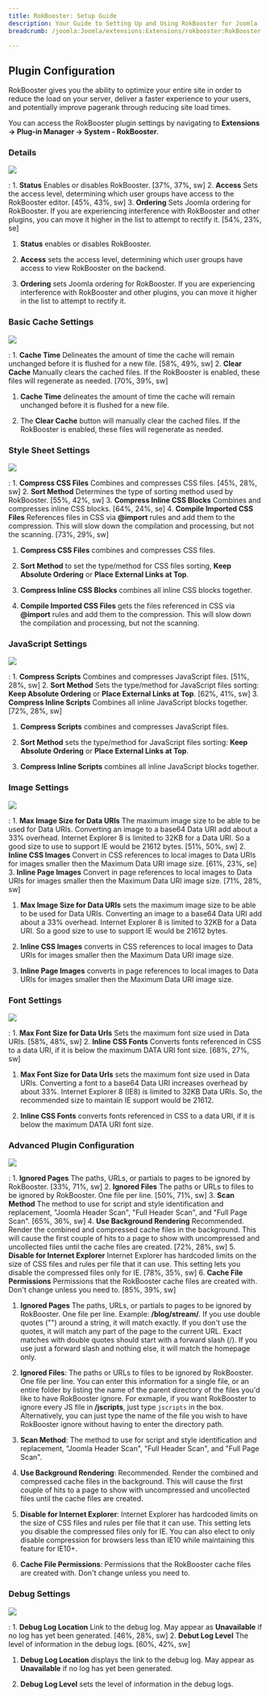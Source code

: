 ```yaml
---
title: RokBooster: Setup Guide
description: Your Guide to Setting Up and Using RokBooster for Joomla
breadcrumb: /joomla:Joomla/extensions:Extensions/rokbooster:RokBooster

---
```


Plugin Configuration
-----

RokBooster gives you the ability to optimize your entire site in order to reduce the load on your server, deliver a faster experience to your users, and potentially improve pagerank through reducing site load times.

You can access the RokBooster plugin settings by navigating to **Extensions -> Plug-in Manager -> System - RokBooster**. 

### Details
![][rokbooster_setup_8]

:   1. **Status** Enables or disables RokBooster. [37%, 37%, sw]
    2. **Access** Sets the access level, determining which user groups have access to the RokBooster editor. [45%, 43%, sw]
    3. **Ordering** Sets Joomla ordering for RokBooster. If you are experiencing interference with RokBooster and other plugins, you can move it higher in the list to attempt to rectify it. [54%, 23%, se]

1. **Status** enables or disables RokBooster.

2. **Access** sets the access level, determining which user groups have access to view RokBooster on the backend.

3. **Ordering** sets Joomla ordering for RokBooster. If you are experiencing interference with RokBooster and other plugins, you can move it higher in the list to attempt to rectify it.

### Basic Cache Settings
![][rokbooster_setup_1]

:   1. **Cache Time** Delineates the amount of time the cache will remain unchanged before it is flushed for a new file.  [58%, 49%, sw]
    2. **Clear Cache** Manually clears the cached files. If the RokBooster is enabled, these files will regenerate as needed. [70%, 39%, sw]

1. **Cache Time** delineates the amount of time the cache will remain unchanged before it is flushed for a new file.

2. The **Clear Cache** button will manually clear the cached files. If the RokBooster is enabled, these files will regenerate as needed.

### Style Sheet Settings
![][rokbooster_setup_2]

:   1. **Compress CSS Files** Combines and compresses CSS files. [45%, 28%, sw]
    2. **Sort Method** Determines the type of sorting method used by RokBooster. [55%, 42%, sw]
    3. **Compress Inline CSS Blocks** Combines and compresses inline CSS blocks. [64%, 24%, se]
    4. **Compile Imported CSS Files** References files in CSS via **@import** rules and add them to the compression. This will slow down the compilation and processing, but not the scanning. [73%, 29%, sw]

1. **Compress CSS Files** combines and compresses CSS files.

2. **Sort Method** to set the type/method for CSS files sorting, **Keep Absolute Ordering** or **Place External Links at Top**.

3. **Compress Inline CSS Blocks** combines all inline CSS blocks together.

4. **Compile Imported CSS Files** gets the files referenced in CSS via **@import** rules and add them to the compression. This will slow down the compilation and processing, but not the scanning.

### JavaScript Settings
![][rokbooster_setup_3]

:   1. **Compress Scripts** Combines and compresses JavaScript files. [51%, 28%, sw]
    2. **Sort Method** Sets the type/method for JavaScript files sorting: **Keep Absolute Ordering** or **Place External Links at Top**. [62%, 41%, sw]
    3. **Compress Inline Scripts** Combines all inline JavaScript blocks together. [72%, 28%, sw]

1. **Compress Scripts** combines and compresses JavaScript files.

2. **Sort Method** sets the type/method for JavaScript files sorting: **Keep Absolute Ordering** or **Place External Links at Top**.

3. **Compress Inline Scripts** combines all inline JavaScript blocks together.

### Image Settings
![][rokbooster_setup_4]

:   1. **Max Image Size for Data URIs** The maximum image size to be able to be used for Data URIs. Converting an image to a base64 Data URI add about a 33% overhead. Internet Explorer 8 is limited to 32KB for a Data URI. So a good size to use to support IE would be 21612 bytes.  [51%, 50%, sw]
    2. **Inline CSS Images** Convert in CSS references to local images to Data URIs for images smaller then the Maximum Data URI image size.  [61%, 23%, se]
    3. **Inline Page Images** Convert in page references to local images to Data URIs for images smaller then the Maximum Data URI image size.  [71%, 28%, sw]

1. **Max Image Size for Data URIs** sets the maximum image size to be able to be used for Data URIs. Converting an image to a base64 Data URI add about a 33% overhead. Internet Explorer 8 is limited to 32KB for a Data URI. So a good size to use to support IE would be 21612 bytes.

2. **Inline CSS Images** converts in CSS references to local images to Data URIs for images smaller then the Maximum Data URI image size.

3. **Inline Page Images** converts in page references to local images to Data URIs for images smaller then the Maximum Data URI image size.

### Font Settings
![][rokbooster_setup_5]

:   1. **Max Font Size for Data Urls** Sets the maximum font size used in Data URIs. [58%, 48%, sw]
    2. **Inline CSS Fonts** Converts fonts referenced in CSS to a data URI, if it is below the maximum DATA URI font size. [68%, 27%, sw]

1. **Max Font Size for Data Urls** sets the maximum font size used in Data URIs. Converting a font to a base64 Data URI increases overhead by about 33%. Internet Explorer 8 (IE8) is limited to 32KB Data URIs. So, the recommended size to maintain IE support would be 21612.

2. **Inline CSS Fonts** converts fonts referenced in CSS to a data URI, if it is below the maximum DATA URI font size.

### Advanced Plugin Configuration
![][rokbooster_setup_6]

:   1. **Ignored Pages** The paths, URLs, or partials to pages to be ignored by RokBooster. [33%, 71%, sw]
    2. **Ignored Files** The paths or URLs to files to be ignored by RokBooster. One file per line.  [50%, 71%, sw]
    3. **Scan Method** The method to use for script and style identification and replacement, "Joomla Header Scan", "Full Header Scan", and "Full Page Scan".  [65%, 36%, sw]
    4. **Use Background Rendering** Recommended. Render the combined and compressed cache files in the background. This will cause the first couple of hits to a page to show with uncompressed and uncollected files until the cache files are created.  [72%, 28%, sw]
    5. **Disable for Internet Explorer** Internet Explorer has hardcoded limits on the size of CSS files and rules per file that it can use. This setting lets you disable the compressed files only for IE.  [78%, 35%, sw]
    6. **Cache File Permissions** Permissions that the RokBooster cache files are created with. Don't change unless you need to.  [85%, 39%, sw]

1. **Ignored Pages** The paths, URLs, or partials to pages to be ignored by RokBooster. One file per line. Example: **/blog/stream/**. If you use double quotes ("") around a string, it will match exactly. If you don't use the quotes, it will match any part of the page to the current URL. Exact matches with double quotes should start with a forward slash (/). If you use just a forward slash and nothing else, it will match the homepage only.

2. **Ignored Files**: The paths or URLs to files to be ignored by RokBooster. One file per line. You can enter this information for a single file, or an entire folder by listing the name of the parent directory of the files you'd like to have RokBooster ignore. For exmaple, if you want RokBooster to ignore every JS file in **/jscripts**, just type `jscripts` in the box. Alternatively, you can just type the name of the file you wish to have RokBooster ignore without having to enter the directory path.

3. **Scan Method**: The method to use for script and style identification and replacement, "Joomla Header Scan", "Full Header Scan", and "Full Page Scan".

4. **Use Background Rendering**: Recommended. Render the combined and compressed cache files in the background. This will cause the first couple of hits to a page to show with uncompressed and uncollected files until the cache files are created.

5. **Disable for Internet Explorer**: Internet Explorer has hardcoded limits on the size of CSS files and rules per file that it can use. This setting lets you disable the compressed files only for IE. You can also elect to only disable compression for browsers less than IE10 while maintaining this feature for IE10+.

6. **Cache File Permissions**: Permissions that the RokBooster cache files are created with. Don't change unless you need to.

### Debug Settings
![][rokbooster_setup_7]

:   1. **Debug Log Location** Link to the debug log. May appear as **Unavailable** if no log has yet been generated. [46%, 28%, sw]
    2. **Debut Log Level** The level of information in the debug logs. [60%, 42%, sw]

1. **Debug Log Location** displays the link to the debug log. May appear as **Unavailable** if no log has yet been generated.

2. **Debug Log Level** sets the level of information in the debug logs.

[rokbooster_setup_1]: assets/rokbooster_setup_1.jpeg
[rokbooster_setup_2]: assets/rokbooster_setup_2.jpeg
[rokbooster_setup_3]: assets/rokbooster_setup_3.jpeg
[rokbooster_setup_4]: assets/rokbooster_setup_4.jpeg
[rokbooster_setup_5]: assets/rokbooster_setup_5.jpeg
[rokbooster_setup_6]: assets/rokbooster_setup_6.jpg
[rokbooster_setup_7]: assets/rokbooster_setup_7.jpeg
[rokbooster_setup_8]: assets/rokbooster_setup_8.jpeg
